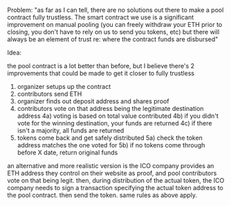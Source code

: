 Problem: "as far as I can tell, there are no solutions out there to make a pool contract fully trustless. The smart contract we use is a significant improvement on manual pooling (you can freely withdraw your ETH prior to closing, you don't have to rely on us to send you tokens, etc) but there will always be an element of trust re: where the contract funds are disbursed"

Idea:

the pool contract is a lot better than before, but I believe there's 2 improvements that could be made to get it closer to fully trustless

1) organizer setups up the contract
2) contributors send ETH
3) organizer finds out deposit address and shares proof
4) contributors vote on that address being the legitimate destination address
4a) voting is based on total value contributed
4b) if you didn't vote for the winning destination, your funds are returned
4c) if there isn't a majority, all funds are returned
5) tokens come back and get safely distributed
5a) check the token address matches the one voted for
5b) if no tokens come through before X date, return original funds

an alternative and more realistic version is the ICO company provides an ETH address they control on their website as proof, and pool contributors vote on that being legit. then, during distribution of the actual token, the ICO company needs to sign a transaction specifying the actual token address to the pool contract. then send the token. same rules as above apply.